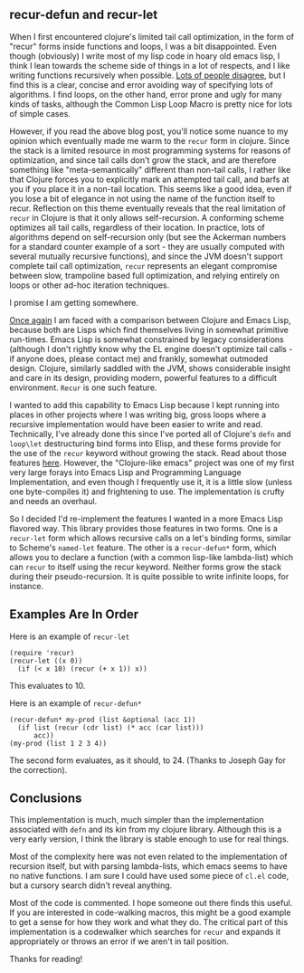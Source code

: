 recur-defun and recur-let
-------------------------

When I first encountered clojure's limited tail call optimization, in
the form of "recur" forms inside functions and loops, I was a bit
disappointed.  Even though (obviously) I write most of my lisp code in
hoary old emacs lisp, I think I lean towards the scheme side of things
in a lot of respects, and I like writing functions recursively when
possible.  [Lots of people
disagree](http://dorophone.blogspot.com/2009/04/python-tail-call-hullabu.html),
but I find this is a clear, concise and error avoiding way of
specifying lots of algorithms.  I find loops, on the other hand, error
prone and ugly for many kinds of tasks, although the Common Lisp Loop
Macro is pretty nice for lots of simple cases.

However, if you read the above blog post, you'll notice some nuance to
my opinion which eventually made me warm to the `recur` form in
clojure.  Since the stack is a limited resource in most programming
systems for reasons of optimization, and since tail calls don't grow
the stack, and are therefore something like "meta-semantically"
different than non-tail calls, I rather like that Clojure forces you
to explicitly mark an attempted tail call, and barfs at you if you
place it in a non-tail location.  This seems like a good idea, even if
you lose a bit of elegance in not using the name of the function
itself to recur.  Reflection on this theme eventually reveals that the
real limitation of `recur` in Clojure is that it only allows
self-recursion.  A conforming scheme optimizes all tail calls,
regardless of their location.  In practice, lots of algorithms depend
on self-recursion only (but see the Ackerman numbers for a standard
counter example of a sort - they are usually computed with several
mutually recursive functions), and since the JVM doesn't support
complete tail call optimization, `recur` represents an elegant
compromise between slow, trampoline based full optimization, and
relying entirely on loops or other ad-hoc iteration techniques.

I promise I am getting somewhere.

[Once
again](https://github.com/VincentToups/emacs-utils/blob/master/multi-methods.md)
I am faced with a comparison between Clojure and Emacs Lisp, because
both are Lisps which find themselves living in somewhat primitive
run-times.  Emacs Lisp is somewhat constrained by legacy
considerations (although I don't rightly know why the EL engine
doesn't optimize tail calls - if anyone does, please contact me) and
frankly, somewhat outmoded design.  Clojure, similarly saddled with
the JVM, shows considerable insight and care in its design, providing
modern, powerful features to a difficult environment.  `Recur` is one
such feature.

I wanted to add this capability to Emacs Lisp because I kept running
into places in other projects where I was writing big, gross loops
where a recursive implementation would have been easier to write and
read.  Technically, I've already done this since I've ported all of
Clojure's `defn` and `loop\let` destructuring bind forms into Elisp,
and these forms provide for the use of the `recur` keyword without
growing the stack.  Read about those features
[here](https://github.com/VincentToups/emacs-utils/blob/master/README.md).
However, the "Clojure-like emacs" project was one of my first very
large forays into Emacs Lisp and Programming Language Implementation,
and even though I frequently use it, it is a little slow (unless one
byte-compiles it) and frightening to use.  The implementation is
crufty and needs an overhaul.

So I decided I'd re-implement the features I wanted in a more Emacs
Lisp flavored way.  This library provides those features in two forms.
One is a `recur-let` form which allows recursive calls on a let's
binding forms, similar to Scheme's `named-let` feature.  The other is
a `recur-defun*` form, which allows you to declare a function (with a
common lisp-like lambda-list) which can `recur` to itself using the
recur keyword.  Neither forms grow the stack during their
pseudo-recursion.  It is quite possible to write infinite loops, for
instance.

Examples Are In Order
---------------------

Here is an example of `recur-let`
    
    (require 'recur)
    (recur-let ((x 0))
      (if (< x 10) (recur (+ x 1)) x))

This evaluates to 10.

Here is an example of `recur-defun*`

    (recur-defun* my-prod (list &optional (acc 1))
      (if list (recur (cdr list) (* acc (car list)))
          acc))
    (my-prod (list 1 2 3 4)) 

The second form evaluates, as it should, to 24.  (Thanks to Joseph Gay
for the correction).

Conclusions
-----------

This implementation is much, much simpler than the implementation
associated with `defn` and its kin from my clojure library.  Although
this is a very early version, I think the library is stable enough to
use for real things.

Most of the complexity here was not even related to the implementation
of recursion itself, but with parsing lambda-lists, which emacs seems
to have no native functions.  I am sure I could have used some piece
of `cl.el` code, but a cursory search didn't reveal anything.

Most of the code is commented.  I hope someone out there finds this
useful.  If you are interested in code-walking macros, this might be a
good example to get a sense for how they work and what they do.  The
critical part of this implementation is a codewalker which searches
for `recur` and expands it appropriately or throws an error if we
aren't in tail position.

Thanks for reading!





  

